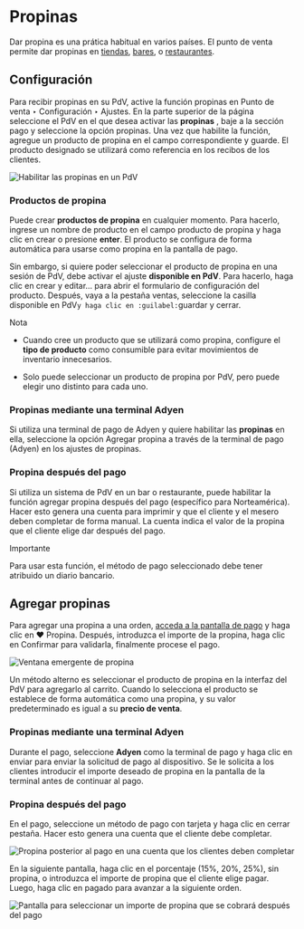 # Propinas

Dar propina es una prática habitual en varios países. El punto de venta
permite dar propinas en [tiendas](../../point_of_sale.html#pos-sell),
[bares](../restaurant.html), o [restaurantes](../restaurant.html).

## Configuración

Para recibir propinas en su PdV, active la función propinas en Punto de venta
‣ Configuración ‣ Ajustes. En la parte superior de la página seleccione el PdV
en el que desea activar las **propinas** , baje a la sección pago y seleccione
la opción propinas. Una vez que habilite la función, agregue un producto de
propina en el campo correspondiente y guarde. El producto designado se
utilizará como referencia en los recibos de los clientes.

![Habilitar las propinas en un PdV](../../../../_images/tips-setup.png)

### Productos de propina

Puede crear **productos de propina** en cualquier momento. Para hacerlo,
ingrese un nombre de producto en el campo producto de propina y haga clic en
crear o presione **enter**. El producto se configura de forma automática para
usarse como propina en la pantalla de pago.

Sin embargo, si quiere poder seleccionar el producto de propina en una sesión
de PdV, debe activar el ajuste **disponible en PdV**. Para hacerlo, haga clic
en crear y editar… para abrir el formulario de configuración del producto.
Después, vaya a la pestaña ventas, seleccione la casilla disponible en PdV`y
haga clic en :guilabel:`guardar y cerrar.

Nota

  * Cuando cree un producto que se utilizará como propina, configure el **tipo de producto** como consumible para evitar movimientos de inventario innecesarios.

  * Solo puede seleccionar un producto de propina por PdV, pero puede elegir uno distinto para cada uno.

### Propinas mediante una terminal Adyen

Si utiliza una terminal de pago de Adyen y quiere habilitar las **propinas**
en ella, seleccione la opción Agregar propina a través de la terminal de pago
(Adyen) en los ajustes de propinas.

### Propina después del pago

Si utiliza un sistema de PdV en un bar o restaurante, puede habilitar la
función agregar propina después del pago (específico para Norteamérica). Hacer
esto genera una cuenta para imprimir y que el cliente y el mesero deben
completar de forma manual. La cuenta indica el valor de la propina que el
cliente elige dar después del pago.

Importante

Para usar esta función, el método de pago seleccionado debe tener atribuido un
diario bancario.

## Agregar propinas

Para agregar una propina a una orden, [acceda a la pantalla de
pago](../../point_of_sale.html#pos-sell) y haga clic en ♥ Propina. Después,
introduzca el importe de la propina, haga clic en Confirmar para validarla,
finalmente procese el pago.

![Ventana emergente de propina](../../../../_images/add-tip.png)

Un método alterno es seleccionar el producto de propina en la interfaz del PdV
para agregarlo al carrito. Cuando lo selecciona el producto se establece de
forma automática como una propina, y su valor predeterminado es igual a su
**precio de venta**.

### Propinas mediante una terminal Adyen

Durante el pago, seleccione **Adyen** como la terminal de pago y haga clic en
enviar para enviar la solicitud de pago al dispositivo. Se le solicita a los
clientes introducir el importe deseado de propina en la pantalla de la
terminal antes de continuar al pago.

### Propina después del pago

En el pago, seleccione un método de pago con tarjeta y haga clic en cerrar
pestaña. Hacer esto genera una cuenta que el cliente debe completar.

![Propina posterior al pago en una cuenta que los clientes deben
completar](../../../../_images/tipping-bill.png)

En la siguiente pantalla, haga clic en el porcentaje (15%, 20%, 25%), sin
propina, o introduzca el importe de propina que el cliente elige pagar. Luego,
haga clic en pagado para avanzar a la siguiente orden.

![Pantalla para seleccionar un importe de propina que se cobrará después del
pago](../../../../_images/tip-after-payment.png)

